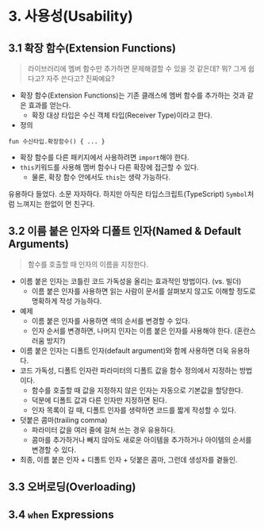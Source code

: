 # 3. 사용성(Usability)

## 3.1 확장 함수(Extension Functions)

> 라이브러리에 멤버 함수만 추가하면 문제해결할 수 있을 것 같은데? 뭐? 그게 쉽다고? 자주 쓴다고? 진짜예요?

- 확장 함수(Extension Functions)는 기존 클래스에 멤버 함수를 추가하는 것과 같은 효과를 얻는다.
    - 확장 대상 타입은 수신 객체 타입(Receiver Type)이라고 한다.
- 정의

```
fun 수신타입.확장함수() { ... }
```

- 확장 함수를 다른 패키지에서 사용하려면 `import`해야 한다.
- `this`키워드를 사용해 멤버 함수나 다른 확장에 접근할 수 있다.
    - 물론, 확장 함수 안에서도 `this`는 생략 가능하다.

유용하다 들었다. 소문 자자하다. 하지만 아직은 타입스크립트(TypeScript) `Symbol`처럼 느껴지는 한없이 먼 친구다.

## 3.2 이름 붙은 인자와 디폴트 인자(Named & Default Arguments)

> 함수를 호출할 때 인자의 이름을 지정한다.

- 이름 붙은 인자는 코틀린 코드 가독성을 올리는 효과적인 방법이다. (vs. 빌더)
    - 이름 붙은 인자를 사용하면 읽는 사람이 문서를 살펴보지 않고도 이해할 정도로 명확하게 작성 가능하다.
- 예제
    - 이름 붙은 인자를 사용하면 색의 순서를 변경할 수 있다.
    - 인자 순서를 변경하면, 나머지 인자는 이름 붙은 인자를 사용해야 한다. (혼란스러움 방지?)
- 이름 붙은 인자는 디폴트 인자(default argument)와 함께 사용하면 더욱 유용하다.
- 코드 가독성, 디폴트 인자란 파라미터의 디폴트 값을 함수 정의에서 지정하는 방법이다.
    - 함수를 호출할 때 값을 지정하지 않은 인자는 자동으로 기본값을 할당한다.
    - 덕분에 디폴트 값과 다른 인자만 지정하면 된다.
    - 인자 목록이 길 때, 디폴트 인자를 생략하면 코드를 짧게 작성할 수 있다.
- 덧붙은 콤마(trailing comma)
    - 파라미터 값을 여러 줄에 걸쳐 쓰는 경우 유용하다.
    - 콤마를 추가하거나 빼지 않아도 새로운 아이템을 추가하거나 아이템의 순서를 변경할 수 있다.
- 최종, 이름 붙은 인자 + 디폴트 인자 + 덧붙은 콤마, 그런데 생성자를 곁들인.

## 3.3 오버로딩(Overloading)

## 3.4 `when` Expressions
